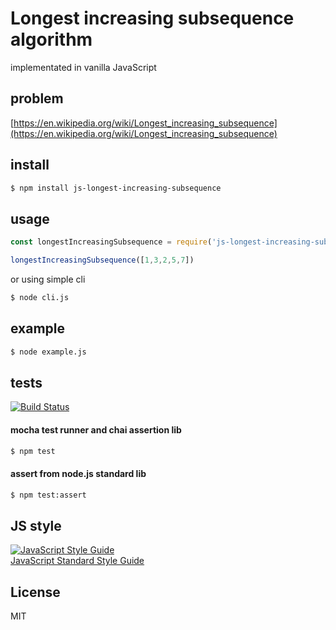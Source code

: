 # Longest increasing subsequence algorithm

implementated in vanilla JavaScript

## problem
[https://en.wikipedia.org/wiki/Longest_increasing_subsequence](https://en.wikipedia.org/wiki/Longest_increasing_subsequence)

## install

``` bash
$ npm install js-longest-increasing-subsequence
```

## usage
``` js
const longestIncreasingSubsequence = require('js-longest-increasing-subsequence')

longestIncreasingSubsequence([1,3,2,5,7])

```
or using simple cli
``` bash
$ node cli.js
```

## example
``` bash
$ node example.js
```


## tests

[![Build Status](https://travis-ci.org/marcinlerka/js-longest-increasing-subsequence.svg?branch=master)](https://travis-ci.org/marcinlerka/js-longest-increasing-subsequence)  

#### mocha test runner and chai assertion lib

``` bash
$ npm test
```

#### assert from node.js standard lib 
``` bash
$ npm test:assert
```

## JS style
[![JavaScript Style Guide](https://img.shields.io/badge/code_style-standard-brightgreen.svg)](https://standardjs.com)  
[JavaScript Standard Style Guide](https://github.com/standard/standard)

## License

MIT
